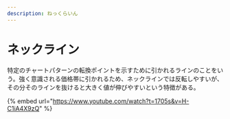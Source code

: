 ```yaml
---
description: ねっくらいん
---
```


# ネックライン

特定のチャートパターンの転換ポイントを示すために引かれるラインのことをいう。強く意識される価格帯に引かれるため、ネックラインでは反転しやすいが、その分そのラインを抜けると大きく値が伸びやすいという特徴がある。



{% embed url="https://www.youtube.com/watch?t=1705s&v=H-C1iA4X9zQ" %}
